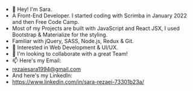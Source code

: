 - 👋 Hey! I'm Sara. 
- A Front-End Developer. I started coding with Scrimba in January 2022 and then Free Code Camp. 
- Most of my Projects are built with JavaScript and React JSX, I used Bootstrap & Materialize for the styling.
- Familiar with jQuery, SASS, Node.js, Redux & Git.
- 👀 Interested in Web Development & UI/UX.
- 💞️ I'm looking to collaborate with a great Team!
- 📫 Here's my Email:
- rezaiesara1994@gmail.com
- And here's my LinkedIn:
- https://www.linkedin.com/in/sara-rezaei-73301b23a/

